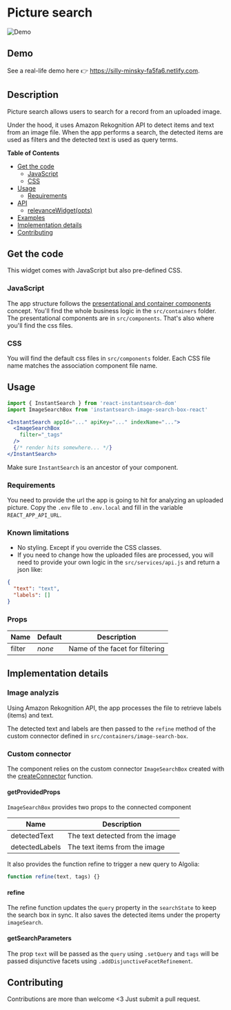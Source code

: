 # Picture search

![Demo](https://cl.ly/a3184cfe589c/Screen%20Recording%202018-12-19%20at%2003.32%20PM.gif)

## Demo

See a real-life demo here 👉 https://silly-minsky-fa5fa6.netlify.com.

## Description

Picture search allows users to search for a record from an uploaded image.

Under the hood, it uses Amazon Rekognition API to detect items and text from an image file. When the app performs a search, the detected items are used as filters and the detected text is used as query terms.

**Table of Contents**

- [Get the code](#get-the-code)
  - [JavaScript](#javascript)
  - [CSS](#css)
- [Usage](#usage)
  - [Requirements](#requirements)
- [API](#api)
  - [relevanceWidget(opts)](#relevancewidgetopts)
- [Examples](#examples)
- [Implementation details](#implementation-details)
- [Contributing](#contributing)

## Get the code

This widget comes with JavaScript but also pre-defined CSS.

### JavaScript

The app structure follows the [presentational and container components](https://medium.com/@dan_abramov/smart-and-dumb-components-7ca2f9a7c7d0) concept. You'll find the whole business logic in the `src/containers` folder. The presentational components are in `src/components`. That's also where you'll find the css files.

### CSS

You will find the default css files in `src/components` folder. Each CSS file name matches the association component file name.

## Usage

```jsx
import { InstantSearch } from 'react-instantsearch-dom'
import ImageSearchBox from 'instantsearch-image-search-box-react'

<InstantSearch appId="..." apiKey="..." indexName="...">
  <ImageSearchBox
    filter="_tags"
  />
  {/* render hits somewhere... */}
</InstantSearch>
```

Make sure `InstantSearch` is an ancestor of your component.

### Requirements

You need to provide the url the app is going to hit for analyzing an uploaded picture. Copy the `.env` file to `.env.local` and fill in the variable `REACT_APP_API_URL`.

### Known limitations

- No styling. Except if you override the CSS classes.
- If you need to change how the uploaded files are processed, you will need to provide your own logic in the `src/services/api.js` and return a json like:

```json
{
  "text": "text",
  "labels": []
}
```

### Props

| Name   | Default | Description                     |
| ------ | ------- | ------------------------------- |
| filter | _none_  | Name of the facet for filtering |

## Implementation details

### Image analyzis

Using Amazon Rekognition API, the app processes the file to retrieve labels (items) and text.

The detected text and labels are then passed to the `refine` method of the custom connector defined in `src/containers/image-search-box`.

### Custom connector

The component relies on the custom connector `ImageSearchBox` created with the [createConnector](<https://community.algolia.com/react-instantsearch/guide/Custom_connectors.html#const-connector-%3D-createconnector(implementation)>) function.

#### getProvidedProps

`ImageSearchBox` provides two props to the connected component

| Name           | Description                      |
| -------------- | -------------------------------- |
| detectedText   | The text detected from the image |
| detectedLabels | The text items from the image    |

It also provides the function refine to trigger a new query to Algolia:

```js
function refine(text, tags) {}
```

#### refine

The refine function updates the `query` property in the `searchState` to keep the search box in sync. It also saves the detected items under the property `imageSearch`.

#### getSearchParameters

The prop `text` will be passed as the `query` using `.setQuery` and `tags` will be passed disjunctive facets using `.addDisjunctiveFacetRefinement`.

## Contributing

Contributions are more than welcome <3 Just submit a pull request.
